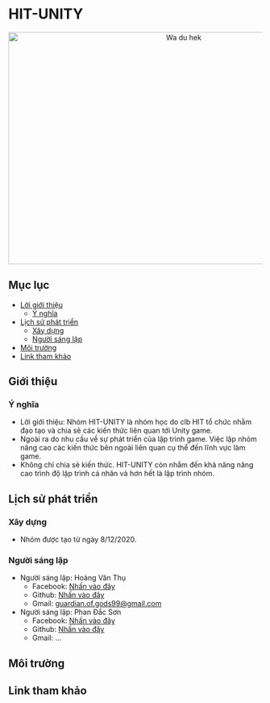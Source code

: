# HIT-UNITY


<div align="center">
	<img src="https://user-images.githubusercontent.com/52252046/104693596-853db480-573c-11eb-9e15-bf031cfdba40.png" height="460" width="680" alt="Wa du hek">
</div>

## Mục lục
- [Lời giới thiệu](#Giới-thiệu)
    - [Ý nghĩa](#Ý-nghĩa)
- [Lịch sử phát triển](#Lịch-sử-phát-triển)
    - [Xây dựng](#Xây-dựng)
    - [Người sáng lập](#Người-sáng-lập)
- [Môi trường](#Môi-trường)
- [Link tham khảo](#Link-tham-khảo)


## Giới thiệu
### Ý nghĩa
- Lời giới thiệu: Nhóm HIT-UNITY là nhóm học do clb HIT tổ chức nhằm đạo tạo và chia sẻ các kiến thức liên quan tới Unity game.
- Ngoài ra do nhu cầu về sự phát triển của lập trình game. Việc lập nhóm nâng cao các kiến thức bên ngoài liên quan cụ thể đến lĩnh vực làm game.
- Không chỉ chia sẻ kiến thức. HIT-UNITY còn nhắm đến khả năng nâng cao trình độ lập trình cá nhân và hơn hết là lập trình nhóm.
## Lịch sử phát triển
### Xây dựng
- Nhóm được tạo từ ngày 8/12/2020.
### Người sáng lập
- Người sáng lập: Hoàng Văn Thụ
	- Facebook: [Nhấn vào đây](https://www.facebook.com/sThunderSwords/)
	- Github: [Nhấn vào đây](https://github.com/ThunderSword99)
	- Gmail: guardian.of.gods99@gmail.com
- Người sáng lập: Phan Đắc Sơn
	- Facebook: [Nhấn vào đây](https://www.facebook.com/S2Windirect)
	- Github: [Nhấn vào đây](https://github.com/S2Wind)
	- Gmail: ...
## Môi trường
## Link tham khảo
